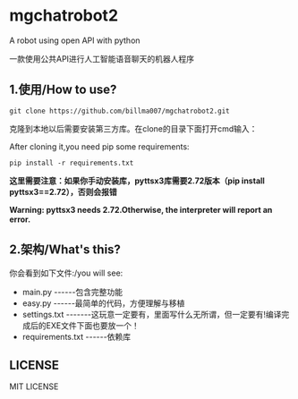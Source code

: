 # mgchatrobot2

A robot using open API with python

一款使用公共API进行人工智能语音聊天的机器人程序

## 1.使用/How to use?

```shell
git clone https://github.com/billma007/mgchatrobot2.git
```

克隆到本地以后需要安装第三方库。在clone的目录下面打开cmd输入：

After cloning it,you need pip some requirements:

```shell
pip install -r requirements.txt
```

**这里需要注意：如果你手动安装库，pyttsx3库需要2.72版本（pip install pyttsx3==2.72），否则会报错**

**Warning: pyttsx3 needs 2.72.Otherwise, the interpreter will report an error.**

## 2.架构/What's this?

你会看到如下文件:/you will see:

- main.py  ------包含完整功能
- easy.py  ------最简单的代码，方便理解与移植
- settings.txt -------这玩意一定要有，里面写什么无所谓，但一定要有!编译完成后的EXE文件下面也要放一个！
- requirements.txt ------依赖库

## LICENSE

MIT LICENSE 
